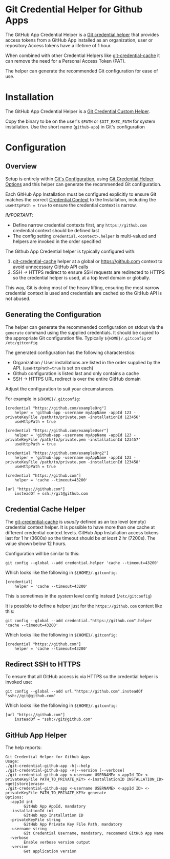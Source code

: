 # Git Credential Helper for Github Apps

The GitHub App Credential Helper is a [Git credential helper][1] that provides access tokens from a GitHub App installed
as an organization, user or repository Access tokens have a lifetime of 1 hour.

When combined with other Credential Helpers like [git-credential-cache][6] it can remove the need for a Personal Access Token (PAT).

The helper can generate the recommended Git configuration for ease of use.

# Installation

The GitHub App Credential Helper is a [Git Credential Custom Helper][2].

Copy the binary to be on the user's `$PATH` or `$GIT_EXEC_PATH` for system installation. Use the short name (`github-app`) in Git's configuration

# Configuration

## Overview

Setup is entirely within [Git's Configuration][5], using [Git Credential Helper Options][3] and this helper can generate the recommended Git configuration.

Each GitHub App Installation must be configured explicitly to ensure Git matches the correct [Credential Context][4] to the Installation,
including the `useHttpPath = true` to ensure the credential context is narrow.

*IMPORTANT*:

* Define narrow credential contexts first, any `https://github.com` credential context should be defined last
* The config setting `credential.<context>.helper` is multi-valued and helpers are invoked in the order specified

The Github App Credential helper is typically configured with:

1. [git-credential-cache][6] helper at a global or https://github.com context to avoid unnecessary GitHub API calls
2. SSH -> HTTPS redirect to ensure SSH requests are redirected to HTTPS so the credential helper is used, at a top level domain or globally.

This way, Git is doing most of the heavy lifting, ensuring the most narrow credential context is used and credentials are cached so the GitHub API is not abused.

## Generating the Configuration

The helper can generate the recommended configuration on stdout via the `generate` command using the supplied credentials.
It should be copied to the appropriate Git configuration file. Typically `${HOME}/.gitconfig` or `/etc/gitconfig`

The generated configuration has the following characterstics:

* Organization / User installations are listed in the order supplied by the API. (`useHttpPath=true` is set on each)
* Github configuration is listed last and only contains a cache
* SSH -> HTTPS URL redirect is over the entire GitHub domain

Adjust the configuration to suit your circumstances.

For example in `${HOME}/.gitconfig`:
```
[credential "https://github.com/exampleOrg"]
    helper = 'github-app -username myAppName -appId 123 -privateKeyFile /path/to/private.pem -installationId 123456'
    useHttpPath = true

[credential "https://github.com/exampleUser"]
    helper = 'github-app -username myAppName -appId 123 -privateKeyFile /path/to/private.pem -installationId 123457'
    useHttpPath = true

[credential "https://github.com/exampleOrg2"]
    helper = 'github-app -username myAppName -appId 123 -privateKeyFile /path/to/private.pem -installationId 123458'
    useHttpPath = true

[credential "https://github.com"]
    helper = 'cache --timeout=43200'

[url "https://github.com"]
    insteadOf = ssh://git@github.com
```

## Credential Cache Helper

The [git-credential-cache][6] is _usually_ defined as an top level (empty) credential context helper. It is possible to have more than one cache at
different credential context levels. GitHub App Installation access tokens last for 1 hr (3600s) so the timeout should be _at least_ 2 hr (7200s).
The value shown below 12 hours.

Configuration will be similar to this:
```
git config --global --add credential.helper 'cache --timeout=43200'
```

Which looks like the following in `${HOME}/.gitconfig`:
```
[credential]
    helper = 'cache --timeout=43200'
```
This is sometimes in the _system_ level config instead (`/etc/gitconfig`)

It is possible to define a helper just for the `https://github.com` context like this:
```
git config --global --add credential."https://github.com".helper 'cache --timeout=43200'
```

Which looks like the following in `${HOME}/.gitconfig`:
```
[credential "https://github.com"]
    helper = 'cache --timeout=43200'
```

## Redirect SSH to HTTPS

To ensure that all GitHub access is via HTTPS so the credential helper is invoked use:
```
git config --global --add url."https://github.com".insteadOf "ssh://git@github.com"
```

Which looks like the following in `${HOME}/.gitconfig`:
```
[url "https://github.com"]
    insteadOf = "ssh://git@github.com"
```

## GitHub App Helper

The help reports:
```
Git Credential Helper for Github Apps
Usage:
./git-credential-github-app -h|--help
./git-credential-github-app -v|--version [--verbose]
./git-credential-github-app <-username USERNAME> <-appId ID> <-privateKeyFile PATH_TO_PRIVATE_KEY> <-installationID INSTALLATION_ID> <get|store|erase>
./git-credential-github-app <-username USERNAME> <-appId ID> <-privateKeyFile PATH_TO_PRIVATE_KEY> generate
Options:
  -appId int
    	GitHub App AppId, mandatory
  -installationId int
    	GitHub App Installation ID
  -privateKeyFile string
    	GitHub App Private Key File Path, mandatory
  -username string
    	Git Credential Username, mandatory, recommend GitHub App Name
  -verbose
    	Enable verbose version output
  -version
    	Get application version
```

<!-- References -->

[1]: https://git-scm.com/docs/gitcredentials
[2]: https://git-scm.com/docs/gitcredentials#_custom_helpers
[3]: https://git-scm.com/docs/gitcredentials#_configuration_options
[4]: https://git-scm.com/docs/gitcredentials#_credential_contexts
[5]: https://git-scm.com/docs/git-config
[6]: https://git-scm.com/docs/git-credential-cache
